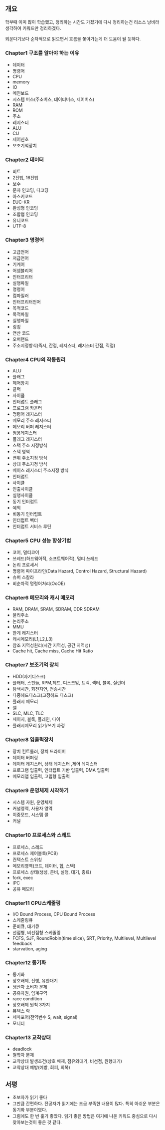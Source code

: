 ## 개요

학부때 이미 많이 학습했고, 정리하는 시간도 가졌기에 다시 정리하는건 리소스 낭비라 생각하여 키워드만 정리하겠다.

외운다기보다 순차적으로 읽으면서 흐름을 쫓아가는게 더 도움이 될 듯하다.

### Chapter1 구조를 알아야 하는 이유
- 데이터
- 명령어
- CPU
- memory
- IO
- 메인보드
- 시스템 버스(주소버스, 데이터버스, 제어버스)
- RAM
- ROM
- 주소
- 레지스터
- ALU
- CU
- 제어신호
- 보조기억장치

### Chapter2 데이터
- 비트
- 2진법, 16진법
- 보수
- 문자 인코딩, 디코딩
- 아스키코드
- EUC-KR
- 완성형 인코딩
- 조합협 인코딩
- 유니코드
- UTF-8

### Chapter3 명령어
- 고급언어
- 저급언어
- 기계어
- 어셈블리어
- 인터프리터
- 실행파일
- 명령어
- 컴파일러
- 인터프리터언어
- 목적코드
- 목적파일
- 실행파일
- 링킹
- 연산 코드
- 오퍼랜드
- 주소지정방식(즉시, 간접, 레지스터, 레지스터 간접, 직접)

### Chapter4 CPU의 작동원리
- ALU
- 플래그
- 제어장치
- 클럭
- 사이클
- 인터럽트 플래그
- 프로그램 카운터
- 명령어 레지스터
- 메모리 주소 레지스터
- 메모리 버퍼 레지스터
- 범용레지스터
- 플래그 레지스터
- 스택 주소 지정방식
- 스택 영역
- 변위 주소지정 방식
- 상대 주소지정 방식
- 베이스 레지스터 주소지정 방식
- 인터럽트
- 사이클
- 인출사이클
- 실행사이클
- 동기 인터럽트
- 예외
- 비동기 인터럽트
- 인터럽트 벡터
- 인터럽트 서비스 루틴

### Chapter5 CPU 성능 향상기법
- 코어, 멀티코어
- 쓰레드(하드웨어적, 소프트웨어적), 멀티 쓰레드
- 논리 프로세서
- 명령어 파이프라인(Data Hazard, Control Hazard, Structural Hazard)
- 슈퍼 스칼라
- 비순차적 명령어처리(OoOE)

### Chapter6 메모리와 캐시 메모리
- RAM, DRAM, SRAM, SDRAM, DDR SDRAM
- 물리주소
- 논리주소
- MMU
- 한계 레지스터
- 캐시메모리(L1,L2,L3)
- 참조 지역성원리(시간 지역성, 공간 지역성)
- Cache hit, Cache miss, Cache Hit Ratio

### Chapter7 보조기억 장치
- HDD(자기디스크)
- 플래터, 스핀들, RPM,헤드, 디스크암, 트랙, 섹터, 블록, 실린더
- 탐색시간, 회전지연, 전송시간
- 다중헤드디스크(고정헤드 디스크)
- 플래시 메모리
- 셀
- SLC, MLC, TLC
- 페이지, 블록, 플레인, 다이
- 플래시메모리 읽기/쓰기 과정

### Chapter8 입출력장치
- 장치 컨트롤러, 장치 드라이버
- 데이터 버퍼링
- 데이터 레지스터, 상태 레지스터 ,제어 레지스터
- 프로그램 입출력, 인터럽트 기반 입출력, DMA 입출력
- 메모리맵 입출력, 고립형 입출력

### Chapter9 운영체제 시작하기
- 시스템 자원, 운영체제
- 커널영역, 사용자 영역
- 이중모드, 시스템 콜
- 커널

### Chapter10 프로세스와 스레드
- 프로세스, 스레드
- 프로세스 제어블록(PCB)
- 컨택스트 스위칭
- 메모리영역(코드, 데이터, 힙, 스택)
- 프로세스 상태(생성, 준비, 실행, 대기, 종료)
- fork, exec
- IPC
- 공유 메모리

### Chapter11 CPU스케줄링
- I/O Bound Process, CPU Bound Process
- 스케줄링큐
- 준비큐, 대기큐
- 선점형, 비선점형 스케줄링
- FCFS, SJF, RoundRobin(time slice), SRT, Priority, Multilevel, Multilevel feedback
- starvation, aging


### Chapter12 동기화
- 동기화
- 상호배제, 진행, 유한대기
- 생산자 소비자 문제
- 공유자원, 임계구역
- race condition
- 상호배제 원칙 3가지
- 뮤텍스 락
- 세마포어(전역변수 S, wait, signal)
- 모니터

### Chapter13 교착상태

- deadlock
- 철학자 문제
- 교착상태 발생조건(상호 배제, 점유와대기, 비선점, 원형대기)
- 교착상태 예방(예방, 회피, 회복)


## 서평

- 초보자가 읽기 좋다
- 그만큼 간편하다. 전공자가 읽기에는 조금 부족한 내용이 많다. 특히 아쉬운 부분은 동기화 부분이였다.
- 그럼에도 한 번 훑기 좋았다. 읽기 좋은 방법은 여기에 나온 키워드 중심으로 다시 찾아보는것이 좋은 것 같다.

